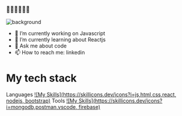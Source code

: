 ### 👋👋👋👋👋👋
![background](./images/bg-summary.gif)

- 🔭 I’m currently working on Javascript
- 🌱 I’m currently learning about Reactjs
- 💬 Ask me about code
- 📫 How to reach me: linkedin
# My tech stack
Languages
[![My Skills](https://skillicons.dev/icons?i=js,html,css,react, nodejs, bootstrap)](https://skillicons.dev)
Tools
[![My Skills](https://skillicons.dev/icons?i=mongodb,postman,vscode, firebase)](https://skillicons.dev)
